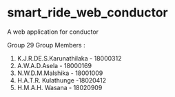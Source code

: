 # smart_ride_web_conductor
A web application for conductor

Group 29
Group Members : 
1. K.J.R.DE.S.Karunathilaka - 18000312
2. A.W.A.D.Asela - 18000169
3. N.W.D.M.Malshika - 18001009
4. H.A.T.R. Kulathunge -18020412
5. H.M.A.H. Wasana - 18020909
